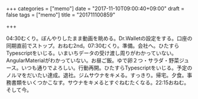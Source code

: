 +++
categories = ["memo"]
date = "2017-11-10T09:00:40+09:00"
draft = false
tags = ["memo"]
title = "201711100859"

+++

04:30むくり。ぼんやりしたまま動画を眺める。Dr.Walletの設定をする。口座の同期直前でストップ。おねむ2nd。07:30むくり。準備。会社へ。ひたすらTypescriptをいじる。いまいちデータの受け渡し周りがわかっていない。AngularMaterialがわかっていない。お昼ご飯。ゆで卵２つ・サラダ・野菜ジュース。いつも通りでよろしい。行動再開。ひたすらTypescriptをいじる。予定のノルマをだいたい達成。退社。ジムサウナをキメる。すっきり。帰宅。夕食。事務書類をいくつかこなす。サウナをキメるとすぐねむたくなる。22:15おねむ。そして今。
